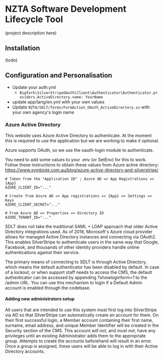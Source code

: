 # NZTA Software Development Lifecycle Tool
(project description here)

## Installation
(todo)

## Configuration and Personalisation

* Update your auth.yml
    * `Bigfork\SilverStripeOAuth\Client\Authenticator\Authenticator.providers.ActiveDirectory.name: YourName`
* update app/lang/en.yml with your own values
* Update `NZTA/SDLT/forms/FormAction_OAuth_ActiveDirectory.ss` with your own agency's login name

### Azure Active Directory
This website uses Azure Active Directory to authenticate. At the moment this is required to use the application but we are working to make it optional.

Azure supports OAuth,  so we use the oauth-login module to authenticate.

You need to add some values to your .env (or SetEnv) for this to work. Follow 
these instructions to obtain these values from Azure active directory:
https://www.symbiote.com.au/blog/azure-active-directory-and-silverstripe/

```
# Taken from the "Application ID" ; Azure AD => App Registrations => {App}
AZURE_CLIENT_ID="..."

# Create from Azure AD => App registrations => {App} => Settings => Keys
AZURE_CLIENT_SECRET="..."

# From Azure AD => Properties => Directory ID
AZURE_TENANT_ID="..."
```

SDLT does not take the traditional SAML + LDAP approach that older Active Directory integrations used. As of 2016, Microsoft's Azure cloud provider allows for managed Active Directory instances and connecting via OAuth2. This enables SilverStripe to authenticate users in the same way that Google, Facebook, and thousands of other identity providers handle online authentications against their service. 

The primary means of connecting to SDLT is through Active Directory, which means the default authenticator has been disabled by default. In case of a lockout, or when support staff needs to access the CMS, the default authenticator can be accessed by appending ?showloginform=1 to the /admin URL. You can use this mechanism to login if a Default Admin account is enabled through the codebase.

#### Adding new administrators setup
All users that are intended to use this system must first log into SilverStripe via AD so that SilverStripe can automatically create an account for them. On their first successful login, a Member account containing their first name, surname, email address, and unique Member Identifier will be created in the Security section of the CMS. This account *will not*, and *must not*, have any privileges until an existing Administrator adds them to the appropriate group. Attempts to create the accounts beforehand will result in an error. Once a group is assigned, these users will be able to log in with their Active Directory accounts.
